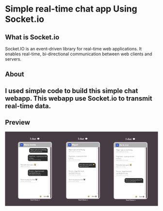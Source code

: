 # Simple real-time chat app Using Socket.io
## What is Socket.io

Socket.IO is an event-driven library for real-time web applications. It enables real-time, bi-directional communication between web clients and servers.

## About 

I used simple code to build this simple chat webapp. 
This webapp use Socket.io to transmit real-time data.
------------------
## Preview
![ScreenShots](/public/ichat.png)


